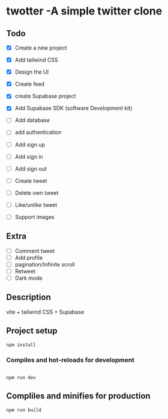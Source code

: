 # twotter -A simple twitter clone

## Todo 
- [x] Create a new project
- [x] Add tailwind CSS
- [x] Design the UI
- [x] Create feed
- [x] create Supabase project
- [x] Add Supabase SDK (software Development kit)
- [ ] Add database
- [ ] add authentication
- [ ] Add sign up 
- [ ] Add sign in
- [ ] Add sign out
- [ ] Create tweet
- [ ] Delete own tweet
- [ ] Like/unlike tweet
- [ ] Support images


## Extra 
- [ ] Comment tweet
- [ ] Add profile
- [ ] pagination/Infinite scroll
- [ ] Retweet 
- [ ] Dark mode
## Description
vite + tailwind CSS + Supabase

## Project setup 

``` 
npm install
``` 

### Compiles and hot-reloads for development

``` 

npm run dev
``` 

## Compliles and minifies for production

``` 
npm run build
``` 

